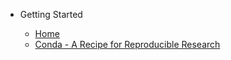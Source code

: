 - Getting Started

  - [Home](/ "JBLab Bioinformatics Wiki")
  - [Conda - A Recipe for Reproducible Research](conda.md)